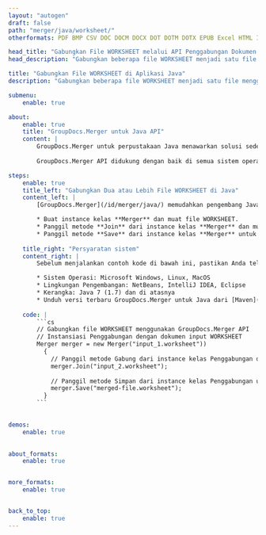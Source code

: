 ```yaml
---
layout: "autogen"
draft: false
path: "merger/java/worksheet/"
otherformats: PDF BMP CSV DOC DOCM DOCX DOT DOTM DOTX EPUB Excel HTML Image MHT MHTML ODP ODS ODT OTP OTT PDF PNG POTM POTX PPS PPSM PPSX PPT PPTM PPTX PS RTF TEX TIF TIFF TSV TXT VDX Visio VSDM VSDX VSSX VSSM VSTM VSTX VSX VTX Web Word XLAM XLS XLSB XLSM XLSX XLT XLTM XLTX XPS 

head_title: "Gabungkan File WORKSHEET melalui API Penggabungan Dokumen Java & J2SE"
head_description: "Gabungkan beberapa file WORKSHEET menjadi satu file menggunakan API penggabungan dokumen Java dengan semua data, gaya, dan pemformatan sebagai dokumen sumber."

title: "Gabungkan File WORKSHEET di Aplikasi Java"
description: "Gabungkan beberapa file WORKSHEET menjadi satu file menggunakan API penggabungan dokumen Java. Gabungkan halaman atau rentang halaman yang dipilih dari berbagai dokumen sumber menjadi satu dokumen hasil dengan semua data, gaya, dan pemformatan sebagai dokumen sumber."

submenu:
    enable: true

about:
    enable: true
    title: "GroupDocs.Merger untuk Java API"
    content: |
        GroupDocs.Merger untuk perpustakaan Java menawarkan solusi sederhana untuk menggabungkan & membagi dengan aman antara berbagai format dokumen termasuk PDF, Microsoft Office (Word, Excel, PowerPoint, OneNote), OpenDocument, HTML, gambar dan banyak lainnya dalam aplikasi .NET. Dengan menambahkan hanya beberapa baris kode, lakukan beberapa operasi dokumen seperti memindahkan, menghapus, memutar, menukar, mengekstrak, atau mengubah orientasi halaman di dalam dokumen. API penggabungan dokumen juga mendukung pratinjau halaman dokumen sebagai gambar untuk menganalisis struktur dokumen, pemformatan, dan konten pada halaman.
        
        GroupDocs.Merger API didukung dengan baik di semua sistem operasi utama dan versi Java termasuk J2SE 7.0 (1.7), J2SE 8.0 (1.8) dan Java 10.

steps:
    enable: true
    title_left: "Gabungkan Dua atau Lebih File WORKSHEET di Java"
    content_left: |
        [GroupDocs.Merger](/id/merger/java/) memudahkan pengembang Java untuk menggabungkan beberapa file WORKSHEET dengan menerapkan beberapa langkah mudah.

        * Buat instance kelas **Merger** dan muat file WORKSHEET.
        * Panggil metode **Join** dari instance kelas **Merger** dan muat file WORKSHEET lainnya.
        * Panggil metode **Save** dari instance kelas **Merger** untuk menyimpan dokumen yang digabungkan.
        
    title_right: "Persyaratan sistem"
    content_right: |
        Sebelum menjalankan contoh kode di bawah ini, pastikan Anda telah menginstal prasyarat berikut di sistem Anda.

        * Sistem Operasi: Microsoft Windows, Linux, MacOS
        * Lingkungan Pengembangan: NetBeans, IntelliJ IDEA, Eclipse
        * Kerangka: Java 7 (1.7) dan di atasnya
        * Unduh versi terbaru GroupDocs.Merger untuk Java dari [Maven](https://repository.groupdocs.com/webapp/#/artifacts/browse/tree/General/repo/com/groupdocs/groupdocs-merger)
        
    code: |
        ```cs
        // Gabungkan file WORKSHEET menggunakan GroupDocs.Merger API
        // Instansiasi Penggabungan dengan dokumen input WORKSHEET
        Merger merger = new Merger("input_1.worksheet"))
          {
            // Panggil metode Gabung dari instance kelas Penggabungan dan lewati jalur dokumen sumber kedua
            merger.Join("input_2.worksheet");
            
            // Panggil metode Simpan dari instance kelas Penggabungan untuk menyimpan dokumen yang digabungkan
            merger.Save("merged-file.worksheet");
          }
        ```
        

demos:
    enable: true
        

about_formats:
    enable: true


more_formats:
    enable: true


back_to_top:
    enable: true
---
```

